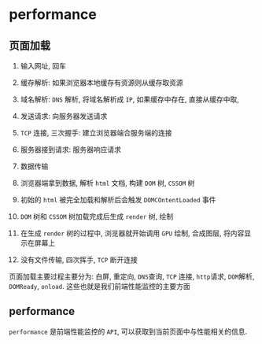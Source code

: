 # performance



## 页面加载

1. 输入网址, 回车

2. 缓存解析: 如果浏览器本地缓存有资源则从缓存取资源

3. 域名解析:  `DNS` 解析, 将域名解析成 `IP`, 如果缓存中存在, 直接从缓存中取, 

4. 发送请求: 向服务器发送请求

5. `TCP` 连接, 三次握手: 建立浏览器端合服务端的连接

6. 服务器接到请求: 服务器响应请求

7. 数据传输

8. 浏览器端拿到数据, 解析 `html` 文档, 构建 `DOM` 树, `CSSOM` 树

9. 初始的 `html` 被完全加载和解析后会触发 `DOMCOntentLoaded` 事件

10. `DOM` 树和 `CSSOM` 树加载完成后生成 `render` 树, 绘制

11. 在生成 `render` 树的过程中, 浏览器就开始调用 `GPU` 绘制, 合成图层, 将内容显示在屏幕上

12. 没有文件传输, 四次挥手, `TCP` 断开连接

  页面加载主要过程主要分为: 白屏, 重定向,  `DNS`查询, `TCP` 连接, `http`请求, `DOM`解析, `DOMReady`, `onload`. 这些也就是我们前端性能监控的主要方面



## performance

`performance` 是前端性能监控的 `API`, 可以获取到当前页面中与性能相关的信息.



​    